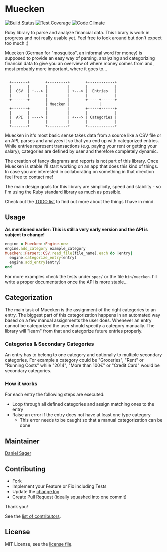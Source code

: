 # Muecken

[![Build Status](https://travis-ci.org/dsager/muecken.svg?branch=master)](https://travis-ci.org/dsager/muecken)
[![Test Coverage](https://codeclimate.com/github/dsager/muecken/badges/coverage.svg)](https://codeclimate.com/github/dsager/muecken)
[![Code Climate](https://codeclimate.com/github/dsager/muecken/badges/gpa.svg)](https://codeclimate.com/github/dsager/muecken)

Ruby library to parse and analyze financial data. This library is work in
progress and not really usable yet. Feel free to look around but don't expect
too much ;)

Muecken (German for "mosquitos", an informal word for money) is supposed to
provide an easy way of parsing, analyzing and categorizing financial data to
give you an overview of where money comes from and, most probably more
important, where it goes to...

```                                                       

  +-------+       +---------+       +------------+   
  |       |       |         |       |            |   
  |  CSV  | +---> |         | +---> |  Entries   |   
  |       |       |         |       |            |   
  +-------+       |         |       +-----+------+   
                  | Muecken |             |          
  +-------+       |         |       +-----+------+   
  |       |       |         |       |            |   
  |  API  | +---> |         | +---> | Categories |   
  |       |       |         |       |            |   
  +-------+       +---------+       +------------+   

```

Muecken in it's most basic sense takes data from a source like a CSV file or an
API, parses and analyzes it so that you end up with categorized entries. While
entries represent transactions (e.g. paying your rent or getting your salary),
categories are defined by user and therefore completely dynamic.

The creation of fancy diagrams and reports is not part of this library. Once
Muecken is stable I'll start working on an app that does this kind of things. In
case you are interested in collaborating on something in that direction feel
free to contact me!

The main design goals for this library are simplicity, speed and stability - so
I'm using the Ruby standard library as much as possible.

Check out the [TODO list](TODO.md) to find out more about the things I have in
mind.

## Usage

**As mentioned earlier: This is still a very early version and the API is
subject to change!**

```ruby
engine = Muecken::Engine.new
engine.add_category example_category
Muecken::Parser::CSV.read_file(file_name).each do |entry|
  engine.categorize_entry(entry)
  engine.add_entry(entry)
end
```

For more examples check the tests under `spec/` or the file `bin/muecken`. I'll
write a proper documentation once the API is more stable...

## Categorization

The main task of Muecken is the assignment of the right categories to an entry.
The biggest part of this categorization happens in an automated way based on a
few manual assignments the user does. Whenever an entry cannot be categorized
the user should specify a category manually. The library will "learn" from that
and categorize future entries properly.

### Categories & Secondary Categories

An entry has to belong to one category and optionally to multiple secondary
categories. For example a category could be "Groceries", "Rent" or "Running
Costs" while "2014", "More than 100€" or "Credit Card" would be secondary
categories.

### How it works

For each entry the following steps are executed:

- Loop through all defined categories and assign matching ones to the entry
- Raise an error if the entry does not have at least one type category
  - This error needs to be caught so that a manual categorization can be done

## Maintainer

[Daniel Sager](https://github.com/dsager)

## Contributing

- Fork
- Implement your Feature or Fix including Tests
- Update the [change log](CHANGELOG.md)
- Create Pull Request (ideally squashed into one commit)

Thank you!

See the [list of contributors](https://github.com/dsager/muecken/contributors).

## License

MIT License, see the [license file](LICENSE).
